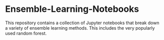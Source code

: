 # Ensemble-Learning-Notebooks
This repository contains a collection of Jupyter notebooks that break down a variety of ensemble learning methods. This includes the very popularly used random forest.
